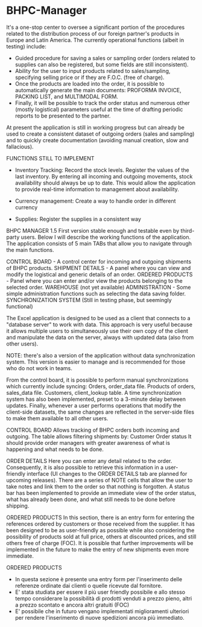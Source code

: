 # BHPC-Manager
It's a one-stop center to oversee a significant portion of the procedures related to the distribution process of our foreign partner's products in Europe and Latin America.
The currently operational functions (albeit in testing) include:
- Guided procedure for saving a sales or sampling order (orders related to supplies can also be registered, but some fields are still inconsistent).
- Ability for the user to input products related to sales/sampling, specifying selling price or if they are F.O.C. (free of charge).
- Once the products are loaded into the order, it is possible to automatically generate the main documents: PROFORMA INVOICE, PACKING LIST, and MULTIMODAL FORM.
- Finally, it will be possible to track the order status and numerous other (mostly logistical) parameters useful at the time of drafting periodic reports to be presented to the partner.

At present the application is still in working progress but can already be used to create a consistent dataset of outgoing orders (sales and sampling) and to quickly create documentation (avoiding manual creation, slow and fallacious).

FUNCTIONS STILL TO IMPLEMENT
- Inventory Tracking: Record the stock levels. Register the values of the last inventory. By entering all incoming and outgoing movements, stock availability should always be up to date. This would allow the application to provide real-time information to management about availability.

- Currency management: Create a way to handle order in different currency

- Supplies: Register the supplies in a consistent way


BHPC MANAGER 1.5
First version stable enough and testable even by third-party users. Below I will describe the working functions of the application.
The application consists of 5 main TABs that allow you to navigate through the main functions.

CONTROL BOARD - A control center for incoming and outgoing shipments of BHPC products.
SHIPMENT DETAILS - A panel where you can view and modify the logistical and generic details of an order.
ORDERED PRODUCTS - Panel where you can enter and/or view the products belonging to the selected order.
WAREHOUSE (not yet available)
ADMINISTRATION - Some simple administration functions such as selecting the data saving folder.
SYNCHRONIZATION SYSTEM (Still in testing phase, but seemingly functional)

The Excel application is designed to be used as a client that connects to a "database server" to work with data. This approach is very useful because it allows multiple users to simultaneously use their own copy of the client and manipulate the data on the server, always with updated data (also from other users).

NOTE: there's also a version of the application without data synchronization system. This version is easier to manage and is recommended for those who do not work in teams.

From the control board, it is possible to perform manual synchronizations which currently include syncing:
Orders, order_data file.
Products of orders, sales_data file.
Customers, client_lookup table.
A time synchronization system has also been implemented, preset to a 3-minute delay between updates.
Finally, whenever a user performs operations that modify the client-side datasets, the same changes are reflected in the server-side files to make them available to all other users.

CONTROL BOARD
Allows tracking of BHPC orders both incoming and outgoing.
The table allows filtering shipments by:
Customer
Order status
It should provide order managers with greater awareness of what is happening and what needs to be done.

ORDER DETAILS
Here you can enter any detail related to the order.
Consequently, it is also possible to retrieve this information in a user-friendly interface (UI changes to the ORDER DETAILS tab are planned for upcoming releases).
There are a series of NOTE cells that allow the user to take notes and link them to the order so that nothing is forgotten.
A status bar has been implemented to provide an immediate view of the order status, what has already been done, and what still needs to be done before shipping.

ORDERED PRODUCTS
In this section, there is an entry form for entering the references ordered by customers or those received from the supplier.
It has been designed to be as user-friendly as possible while also considering the possibility of products sold at full price, others at discounted prices, and still others free of charge (FOC).
It is possible that further improvements will be implemented in the future to make the entry of new shipments even more immediate.

ORDERED PRODUCTS
- In questa sezione è presente una entry form per l'inserimento delle referenze ordinate dai clienti o quelle ricevute dal fornitore.
- E' stata studiata per essere il più user friendly possibile e allo stesso tempo considerare la possibilità di prodotti venduti a prezzo pieno, altri a prezzo scontato e ancora altri gratuiti (FOC)
- E' possibile che in futuro vengano implementati miglioramenti ulteriori per rendere l'inserimento di nuove spedizioni ancora più immediato.
